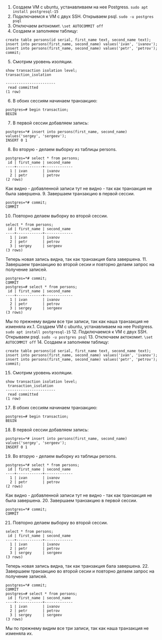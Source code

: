 1. Создаем VM с ubuntu, устанавливаем на нее Postgress.
```sudo apt install postgresql-15```
2. Подключаемся к VM с двух SSH.
Открываем psql.
```sudo -u postgres psql```
3. Отключаем актокомит.
```\set AUTOCOMMIT off```
4. Создаем и заполняем таблицу:
```
create table persons(id serial, first_name text, second_name text);
insert into persons(first_name, second_name) values('ivan', 'ivanov');
insert into persons(first_name, second_name) values('petr', 'petrov');
commit;
```
5. Смотрим уровень изоляции.
```
show transaction isolation level;
transaction_isolation

-----------------------
 read committed
(1 row)
```
6. В обоих сессиям начинаем транзакцию:
```
postgres=# begin transaction;
BEGIN
```
7. В первой сессии добавляем запись:
```
postgres=*# insert into persons(first_name, second_name) values('sergey', 'sergeev');
INSERT 0 1
```
8. Во вторую - делаем выборку из таблицы persons.
```
postgres=*# select * from persons;
 id | first_name | second_name
----+------------+-------------
  1 | ivan       | ivanov
  2 | petr       | petrov
(2 rows)
```
Как видно - добавленной записи тут не видно - так как транзакция не была завершена.
9. Завершаем транзакцию в первой сессии.
```
postgres=*# commit;
COMMIT
```
10. Повторно делаем выборку во второй сессии.
```
select * from persons;
 id | first_name | second_name
----+------------+-------------
  1 | ivan       | ivanov
  2 | petr       | petrov
  3 | sergey     | sergeev
(3 rows)
```
Теперь новая запись видна, так как транзакция бала завершена.
11. Завершаем транзакцию во второй сесии и повторно делаем запрос на получение записей.
```
postgres=*# commit;
COMMIT
postgres=# select * from persons;
 id | first_name | second_name
----+------------+-------------
  1 | ivan       | ivanov
  2 | petr       | petrov
  3 | sergey     | sergeev
(3 rows)
```
Мы по прежнему видим все три записи, так как наша транзакция не изменяла их.1. Создаем VM с ubuntu, устанавливаем на нее Postgress.
```sudo apt install postgresql-15```
12. Подключаемся к VM с двух SSH.
Открываем psql.
```sudo -u postgres psql```
13. Отключаем актокомит.
```\set AUTOCOMMIT off```
14. Создаем и заполняем таблицу:
```
create table persons(id serial, first_name text, second_name text);
insert into persons(first_name, second_name) values('ivan', 'ivanov');
insert into persons(first_name, second_name) values('petr', 'petrov');
commit;
```
15. Смотрим уровень изоляции.
``` 
show transaction isolation level;
 transaction_isolation
-----------------------
 read committed
(1 row)
```
17. В обоих сессиям начинаем транзакцию:
```
postgres=# begin transaction;
BEGIN
```
18. В первой сессии добавляем запись:
```
postgres=*# insert into persons(first_name, second_name) values('sergey', 'sergeev');
INSERT 0 1
```
19. Во вторую - делаем выборку из таблицы persons.
```
postgres=*# select * from persons;
 id | first_name | second_name
----+------------+-------------
  1 | ivan       | ivanov
  2 | petr       | petrov
(2 rows)
```
Как видно - добавленной записи тут не видно - так как транзакция не была завершена.
20. Завершаем транзакцию в первой сессии.
```
postgres=*# commit;
COMMIT
```
21. Повторно делаем выборку во второй сессии.
```
select * from persons;
 id | first_name | second_name
----+------------+-------------
  1 | ivan       | ivanov
  2 | petr       | petrov
  3 | sergey     | sergeev
(3 rows)
```
Теперь новая запись видна, так как транзакция бала завершена.
22. Завершаем транзакцию во второй сесии и повторно делаем запрос на получение записей.
```
postgres=*# commit;
COMMIT
postgres=# select * from persons;
 id | first_name | second_name
----+------------+-------------
  1 | ivan       | ivanov
  2 | petr       | petrov
  3 | sergey     | sergeev
(3 rows)
```
Мы по прежнему видим все три записи, так как наша транзакция не изменяла их.